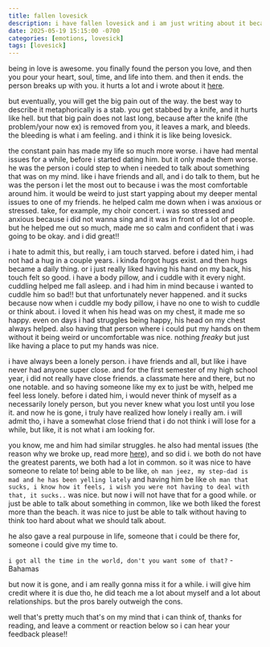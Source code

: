 ```yaml
---
title: fallen lovesick
description: i have fallen lovesick and i am just writing about it because it helps to write and i am bored :/
date: 2025-05-19 15:15:00 -0700
categories: [emotions, lovesick]
tags: [lovesick]
---
```


being in love is awesome. you finally found the person you love, and then you pour your heart, soul, time, and life into them. and then it ends. the person breaks up with you. it hurts a lot and i wrote about it [here](https://log.jackpurrin.me/posts/heartbreak/). 

but eventually, you will get the big pain out of the way. the best way to describe it metaphorically is a stab. you get stabbed by a knife, and it hurts like hell. but that big pain does not last long, because after the knife (the problem/your now ex) is removed from you, it leaves a mark, and bleeds. the bleeding is what i am feeling. and i think it is like being lovesick. 

the constant pain has made my life so much more worse. i have had mental issues for a while, before i started dating him. but it only made them worse. he was the person i could step to when i needed to talk about something that was on my mind. like i have friends and all, and i do talk to them, but he was the person i let the most out to because i was the most comfortable around him. it would be weird to just start yapping about my deeper mental issues to one of my friends. he helped calm me down when i was anxious or stressed. take, for example, my choir concert. i was so stressed and anxious because i did not wanna sing and it was in front of a lot of people. but he helped me out so much, made me so calm and confident that i was going to be okay. and i did great!! 

i hate to admit this, but really, i am touch starved. before i dated him, i had not had a hug in a couple years. i kinda forgot hugs exist. and then hugs became a daily thing. or i just really liked having his hand on my back, his touch felt so good. i have a body pillow, and i cuddle with it every night. cuddling helped me fall asleep. and i had him in mind because i wanted to cuddle him so bad!! but that unfortunately never happened. and it sucks because now when i cuddle my body pillow, i have no one to wish to cuddle or think about. i loved it when his head was on my chest, it made me so happy. even on days i had struggles being happy, his head on my chest always helped. also having that person where i could put my hands on them without it being weird or uncomfortable was nice. nothing _freaky_ but just like having a place to put my hands was nice. 

i have always been a lonely person. i have friends and all, but like i have never had anyone super close. and for the first semester of my high school year, i did not really have close friends. a classmate here and there, but no one notable. and so having someone like my ex to just be with, helped me feel less lonely. before i dated him, i would never think of myself as a necessarily lonely person, but you never knew what you lost until you lose it. and now he is gone, i truly have realized how lonely i really am. i will admit tho, i have a somewhat close friend that i do not think i will lose for a while, but like, it is not what i am looking for. 

you know, me and him had similar struggles. he also had mental issues (the reason why we broke up, read more [here](https://log.jackpurrin.me/posts/heartbreak/)), and so did i. we both do not have the greatest parents, we both had a lot in common. so it was nice to have someone to relate to! being able to be like, `oh man jeez, my step-dad is mad and he has been yelling lately` and having him be like `oh man that sucks, i know how it feels, i wish you were not having to deal with that, it sucks..` was nice. but now i will not have that for a good while. or just be able to talk about something in common, like we both liked the forest more than the beach. it was nice to just be able to talk without having to think too hard about what we should talk about. 

he also gave a real purpouse in life, someone that i could be there for, someone i could give my time to. 

`i got all the time in the world, don't you want some of that?` - Bahamas

but now it is gone, and i am really gonna miss it for a while. i will give him credit where it is due tho, he did teach me a lot about myself and a lot about relationships. but the pros barely outweigh the cons. 

well that's pretty much that's on my mind that i can think of, thanks for reading, and leave a comment or reaction below so i can hear your feedback please!!
